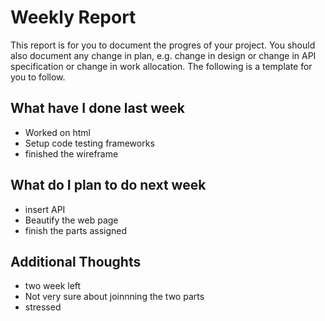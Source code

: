 # Weekly Report

This report is for you to document the progres of your project. You should also document any change in plan, e.g. change in design or change in API specification or change in work allocation. The following is a template for you to follow.

## What have I done last week

-   Worked on html
-   Setup code testing frameworks
-   finished the wireframe

## What do I plan to do next week

-   insert API
-   Beautify the web page
-   finish the parts assigned

## Additional Thoughts

-   two week left  
-   Not very sure about joinnning the two parts
-   stressed
